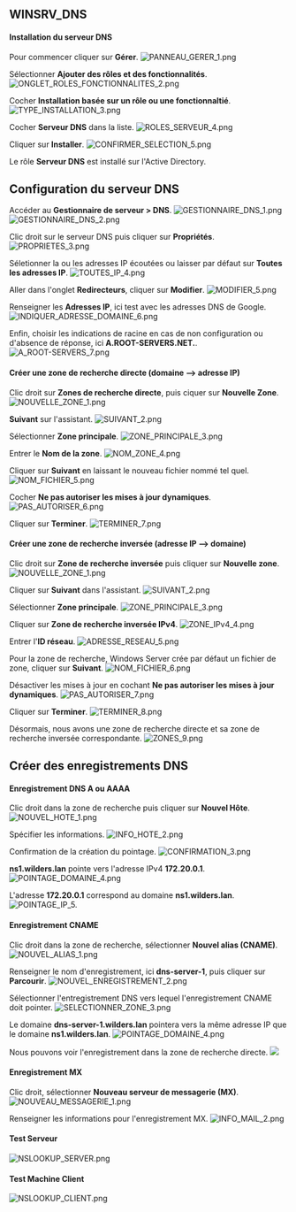 ## WINSRV_DNS

#### Installation du serveur DNS

Pour commencer cliquer sur **Gérer**.
![PANNEAU_GERER_1.png](https://github.com/Skchaper/DNS_WINSRV/blob/main/Screens/PANNEAU_GERER_1.png)

Sélectionner **Ajouter des rôles et des fonctionnalités**.
![ONGLET_ROLES_FONCTIONNALITES_2.png](https://github.com/Skchaper/DNS_WINSRV/blob/main/Screens/ONGLET_ROLES_FONCTIONNALITES_2.png)

Cocher **Installation basée sur un rôle ou une fonctionnaltié**.
![TYPE_INSTALLATION_3.png](https://github.com/Skchaper/DNS_WINSRV/blob/main/Screens/TYPE_INSTALLATION_3.png)

Cocher **Serveur DNS** dans la liste.
![ROLES_SERVEUR_4.png](https://github.com/Skchaper/DNS_WINSRV/blob/main/Screens/ROLES_SERVEUR_4.png)

Cliquer sur **Installer**.
![CONFIRMER_SELECTION_5.png](https://github.com/Skchaper/DNS_WINSRV/blob/main/Screens/CONFIRMER_SELECTION_5.png)

Le rôle **Serveur DNS** est installé sur l'Active Directory.

## Configuration du serveur DNS

Accéder au **Gestionnaire de serveur > DNS**.
![GESTIONNAIRE_DNS_1.png](https://github.com/Skchaper/DNS_WINSRV/blob/main/Screens/ScreensConfig/GESTIONNAIRE_DNS_1.png)
![GESTIONNAIRE_DNS_2.png](https://github.com/Skchaper/DNS_WINSRV/blob/main/Screens/ScreensConfig/GESTIONNAIRE_DNS_2.png)

Clic droit sur le serveur DNS puis cliquer sur **Propriétés**.
![PROPRIETES_3.png](https://github.com/Skchaper/DNS_WINSRV/blob/main/Screens/ScreensConfig/PROPRIETES_3.png)

Séletionner la ou les adresses IP écoutées ou laisser par défaut sur **Toutes les adresses IP**.
![TOUTES_IP_4.png](https://github.com/Skchaper/DNS_WINSRV/blob/main/Screens/ScreensConfig/TOUTES_IP_4.png)

Aller dans l'onglet **Redirecteurs**, cliquer sur **Modifier**.
![MODIFIER_5.png](https://github.com/Skchaper/DNS_WINSRV/blob/main/Screens/ScreensConfig/MODIFIER_5.png)

Renseigner les **Adresses IP**, ici test avec les adresses DNS de Google.
![INDIQUER_ADRESSE_DOMAINE_6.png](https://github.com/Skchaper/DNS_WINSRV/blob/main/Screens/ScreensConfig/INDIQUER_ADRESSE_DOMAINE_6.png)

Enfin, choisir les indications de racine en cas de non configuration ou d'absence de réponse, ici **A.ROOT-SERVERS.NET.**.
![A_ROOT-SERVERS_7.png](https://github.com/Skchaper/DNS_WINSRV/blob/main/Screens/ScreensConfig/A_ROOT-SERVERS_7.png)

#### Créer une zone de recherche directe (domaine --> adresse IP)

Clic droit sur **Zones de recherche directe**, puis ciquer sur **Nouvelle Zone**.
![NOUVELLE_ZONE_1.png](https://github.com/Skchaper/DNS_WINSRV/blob/main/Screens/ScreensZones/ScreensZoneDirecte/NOUVELLE_ZONE_1.png)

**Suivant** sur l'assistant.
![SUIVANT_2.png](https://github.com/Skchaper/DNS_WINSRV/blob/main/Screens/ScreensZones/ScreensZoneDirecte/SUIVANT_2.png)

Sélectionner **Zone principale**.
![ZONE_PRINCIPALE_3.png](https://github.com/Skchaper/DNS_WINSRV/blob/main/Screens/ScreensZones/ScreensZoneDirecte/ZONE_PRINCIPALE_3.png)

Entrer le **Nom de la zone**.
![NOM_ZONE_4.png](https://github.com/Skchaper/DNS_WINSRV/blob/main/Screens/ScreensZones/ScreensZoneDirecte/NOM_ZONE_4.png)

Cliquer sur **Suivant** en laissant le nouveau fichier nommé tel quel.
![NOM_FICHIER_5.png](https://github.com/Skchaper/DNS_WINSRV/blob/main/Screens/ScreensZones/ScreensZoneDirecte/NOM_FICHIER_5.png)

Cocher **Ne pas autoriser les mises à jour dynamiques**.
![PAS_AUTORISER_6.png](https://github.com/Skchaper/DNS_WINSRV/blob/main/Screens/ScreensZones/ScreensZoneDirecte/PAS_AUTORISER_6.png)

Cliquer sur **Terminer**.
![TERMINER_7.png](https://github.com/Skchaper/DNS_WINSRV/blob/main/Screens/ScreensZones/ScreensZoneDirecte/TERMINER_7.png)

#### Créer une zone de recherche inversée (adresse IP --> domaine)

Clic droit sur **Zone de recherche inversée** puis cliquer sur **Nouvelle zone**.
![NOUVELLE_ZONE_1.png](https://github.com/Skchaper/DNS_WINSRV/blob/main/Screens/ScreensZones/ScreensZoneInvers%C3%A9e/NOUVELLE_ZONE_1.png)

Cliquer sur **Suivant** dans l'assistant.
![SUIVANT_2.png](https://github.com/Skchaper/DNS_WINSRV/blob/main/Screens/ScreensZones/ScreensZoneInvers%C3%A9e/SUIVANT_2.png)

Sélectionner **Zone principale**.
![ZONE_PRINCIPALE_3.png](https://github.com/Skchaper/DNS_WINSRV/blob/main/Screens/ScreensZones/ScreensZoneInvers%C3%A9e/ZONE_PRINCIPALE_3.png)

Cliquer sur **Zone de recherche inversée IPv4**.
![ZONE_IPv4_4.png](https://github.com/Skchaper/DNS_WINSRV/blob/main/Screens/ScreensZones/ScreensZoneInvers%C3%A9e/ZONE_IPv4_4.png)

Entrer l'**ID réseau**.
![ADRESSE_RESEAU_5.png](https://github.com/Skchaper/DNS_WINSRV/blob/main/Screens/ScreensZones/ScreensZoneInvers%C3%A9e/ADRESSE_RESEAU_5.png)

Pour la zone de recherche, Windows Server crée par défaut un fichier de zone, cliquer sur **Suivant**.
![NOM_FICHIER_6.png](https://github.com/Skchaper/DNS_WINSRV/blob/main/Screens/ScreensZones/ScreensZoneInvers%C3%A9e/NOM_FICHIER_6.png)

Désactiver les mises à jour en cochant **Ne pas autoriser les mises à jour dynamiques**.
![PAS_AUTORISER_7.png](https://github.com/Skchaper/DNS_WINSRV/blob/main/Screens/ScreensZones/ScreensZoneInvers%C3%A9e/PAS_AUTORISER_7.png)

Cliquer sur **Terminer**.
![TERMINER_8.png](https://github.com/Skchaper/DNS_WINSRV/blob/main/Screens/ScreensZones/ScreensZoneInvers%C3%A9e/TERMINER_8.png)

Désormais, nous avons une zone de recherche directe et sa zone de recherche inversée correspondante.
![ZONES_9.png](https://github.com/Skchaper/DNS_WINSRV/blob/main/Screens/ScreensZones/ScreensZoneInvers%C3%A9e/ZONES_9.png)

## Créer des enregistrements DNS

#### Enregistrement DNS A ou AAAA

Clic droit dans la zone de recherche puis cliquer sur **Nouvel Hôte**.
![NOUVEL_HOTE_1.png](https://github.com/Skchaper/DNS_WINSRV/blob/main/Screens/Sous-domaines/POINTAGE/NOUVEL_HOTE_1.png)

Spécifier les informations.
![INFO_HOTE_2.png](https://github.com/Skchaper/DNS_WINSRV/blob/main/Screens/Sous-domaines/POINTAGE/INFO_HOTE_2.png)

Confirmation de la création du pointage.
![CONFIRMATION_3.png](https://github.com/Skchaper/DNS_WINSRV/blob/main/Screens/Sous-domaines/POINTAGE/CONFIRMATION_3.png)

**ns1.wilders.lan** pointe vers l'adresse IPv4 **172.20.0.1**.
![POINTAGE_DOMAINE_4.png](https://github.com/Skchaper/DNS_WINSRV/blob/main/Screens/Sous-domaines/POINTAGE/POINTAGE_DOMAINE_4.png)

L'adresse **172.20.0.1** correspond au domaine **ns1.wilders.lan**.
![POINTAGE_IP_5.](https://github.com/Skchaper/DNS_WINSRV/blob/main/Screens/Sous-domaines/POINTAGE/POINTAGE_IP_5.png)

#### Enregistrement CNAME

Clic droit dans la zone de recherche, sélectionner **Nouvel alias (CNAME)**.
![NOUVEL_ALIAS_1.png](https://github.com/Skchaper/DNS_WINSRV/blob/main/Screens/Sous-domaines/CNAME/NOUVEL_ALIAS_1.png)

Renseigner le nom d'enregistrement, ici **dns-server-1**, puis cliquer sur **Parcourir**.
![NOUVEL_ENREGISTREMENT_2.png](https://github.com/Skchaper/DNS_WINSRV/blob/main/Screens/Sous-domaines/CNAME/NOUVEL_ENREGISTREMENT_2.png)

Sélectionner l'entregistrement DNS vers lequel l'enregistrement CNAME doit pointer.
![SELECTIONNER_ZONE_3.png](https://github.com/Skchaper/DNS_WINSRV/blob/main/Screens/Sous-domaines/CNAME/SELECTIONNER_ZONE_3.png)

Le domaine **dns-server-1.wilders.lan** pointera vers la même adresse IP que le domaine **ns1.wilders.lan**.
![POINTAGE_DOMAINE_4.png](https://github.com/Skchaper/DNS_WINSRV/blob/main/Screens/Sous-domaines/CNAME/POINTAGE_DOMAINE_4.png)

Nous pouvons voir l'enregistrement dans la zone de recherche directe.
![](https://github.com/Skchaper/DNS_WINSRV/blob/main/Screens/Sous-domaines/CNAME/VOIR_ENREGISTREMENT_5.png)

#### Enregistrement MX

Clic droit, sélectionner **Nouveau serveur de messagerie (MX)**.
![NOUVEAU_MESSAGERIE_1.png](https://github.com/Skchaper/DNS_WINSRV/blob/main/Screens/Sous-domaines/MX/NOUVEAU_MESSAGERIE_1.png)

Renseigner les informations pour l'enregistrement MX.
![INFO_MAIL_2.png](https://github.com/Skchaper/DNS_WINSRV/blob/main/Screens/Sous-domaines/MX/INFO_MAIL_2.png)

#### Test Serveur

![NSLOOKUP_SERVER.png](https://github.com/Skchaper/DNS_WINSRV/blob/main/Screens/NSLOOKUP_SERVER.png)

#### Test Machine Client

![NSLOOKUP_CLIENT.png](https://github.com/Skchaper/DNS_WINSRV/blob/main/Screens/NSLOOKUP_CLIENT.png)

